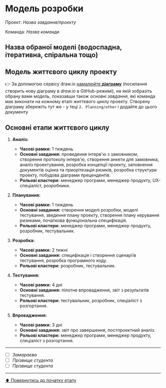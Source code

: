# Модель розробки

Проект: *Назва завдання/проекту*

Команда: *Назва команди*

## Назва обраної моделі (водоспадна, ітеративна, спіральна тощо) 

## Модель життєвого циклу проекту

:point_right: За допомогою сервісу draw.io [намалюйте **діаграму**](https://www.draw.io/?mode=github) (посилання створить нову діаграму в *draw.io* в GitHub-режимі), на якій зобразіть обрану вами *модель*, показавши також *основні завдання*, які команда має виконати на кожному етапі життєвого циклу проекту. Створену діаграму збережіть тут же - у теці ````2. Planning/other```` і додайте до цього документу

## Основні етапи життєвого циклу

1. **Аналіз:**
   - **Часові рамки:** 1 тиждень
   - **Основні завдання:** проведення інтерв'ю з замовником, створення протоколу інтерв'ю, створення анкети для замовника, аналіз проектування, розробка концепції проекту, заповнення документів оцінка та приорітезація ризиків, розробка структури проекту, побудова діаграми прецендентів.
   - **Рольові кластери:** менеджер програми, менеджер продукту, UX-спеціаліст, розробники.

2. **Планування:**
   - **Часові рамки:** 1 тиждень
   - **Основні завдання:** створення моделі розробки, моделі тестування, зведення плану проекту, створення плану керування ризиками, початкова функціональна специфікація.
   - **Рольові кластери:** менеджер програми, менеджер продукту, розробник, тестувальник.

3. **Розробка:**
   - **Часові рамки:** 2 тижні
   - **Основні завдання:** специфікація і створення сценаріїв тестування, розробка програмного коду.
   - **Рольові кластери:** розробник, тестувальник.

4. **Тестування:**
   - **Часові рамки:** 4 дні
   - **Основні завдання:** пілотне впровадження, звіт з результатів тестування.
   - **Рольові кластери:** тестувальник, розробник, спеціаліст з розгортання.

5. **Впровадження:**
   - **Часові рамки:** 3 дні
   - **Основні завдання:** звіт про завершення, постпроектний аналіз.
   - **Рольові кластери:** менеджер програми, менеджер продукту, спеціаліст з розгортання.


---

- [ ] *Замараєва*
- [ ] *Прізвище студента*
- [ ] *Прізвище студента*

---
[:arrow_up: Повернутись до початку етапу](/docs/2.Planning/README.md)
